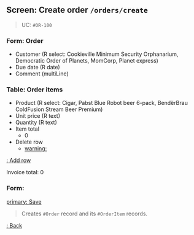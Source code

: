 ## Screen: Create order `/orders/create`

> UC: `#OR-100`

### Form: Order

- Customer (R select: Cookieville Minimum Security Orphanarium, Democratic Order of Planets, MomCorp, Planet express)
- Due date (R date)
- Comment (multiLine)

### Table: Order items

- Product (R select: Cigar, Pabst Blue Robot beer 6-pack, BendërBrau ColdFusion Stream Beer Premium)
- Unit price (R text)
- Quantity (R text)
- Item total
    - 0
- Delete row
    - [warning: <i class="far fa-trash-alt"></i>]()

[:<i class="fas fa-plus"></i> Add row]()

Invoice total: 0

### Form:

[primary: <i class="fas fa-check"></i> Save](#/orders/detail)

> Creates `#Order` record and its `#OrderItem` records.

[:<i class="fas fa-chevron-left"></i> Back](#/orders)
